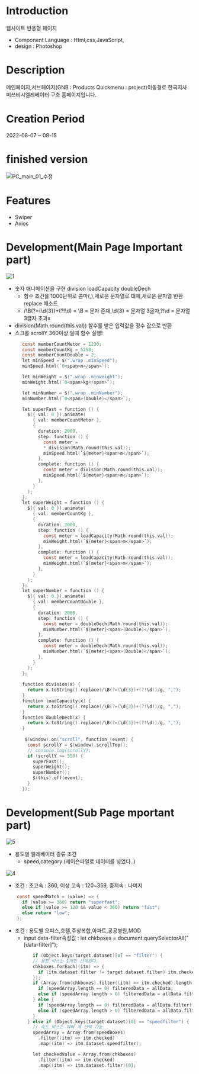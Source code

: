 # Introduction
웹사이트 반응형 페이지
* Component Language : Html,css,JavaScript,
* design : Photoshop

# Description
메인페이지,서브페이지(GNB : Products Quickmenu : project)이동경로 한국지사 미쓰비시엘레베이터 구축 홈페이지입니다.

# Creation Period
2022-08-07 ~ 08-15
# finished version
![PC_main_01_수정](https://user-images.githubusercontent.com/102776957/191402937-982c2d1b-92ca-48ac-9bf8-e38ee3dc8f28.jpg)

# Features
* Swiper
* Axios

# Development(Main Page Important part)
![1](https://user-images.githubusercontent.com/102776957/191398513-9ff3d865-51f1-4d5e-8375-07d4bfac7b3b.JPG)
* 숫자 애니메이션을 구현  division loadCapacity doubleDech
  * 함수 조건을 1000단위로 콤마(,),새로운 문자열로 대체,새로운 문자열 반환 replace 메소드
  * /\B(?=(\d{3})+(?!\d) = \B = 문자 존재,\d{3} = 문자열 3글자,?!\d = 문자열 3글자 초과x
* division(Math.round(this.val)) 함수를 받은 입력값을 정수 값으로 반환
* 스크롤 scrollY 360이상 일때 함수 실행!
```C
      const memberCountMetor = 1230;
      const memberCountKg = 5250;
      const memberCountDouble = 2;
      let minSpeed = $(".wrap .minSpeed");
      minSpeed.html(`0<span>m</span>`);

      let minWeight = $(".wrap .minweight");
      minWeight.html(`0<span>kg</span>`);

      let minNumber = $(".wrap .minNumber");
      minNumber.html(`0<span>(Double)</span>`);

      let superFast = function () {
        $({ val: 0 }).animate(
          { val: memberCountMetor },
          {
            duration: 2000,
            step: function () {
              const meter = 
              * division(Math.round(this.val));
              minSpeed.html(`${meter}<span>m</span>`);
            },
            complete: function () {
              const meter = division(Math.round(this.val));
              minSpeed.html(`${meter}<span>m</span>`);
            },
          }
        );
      };
      let superWeight = function () {
        $({ val: 0 }).animate(
          { val: memberCountKg },
          {
            duration: 2000,
            step: function () {
              const meter = loadCapacity(Math.round(this.val));
              minWeight.html(`${meter}<span>m</span>`);
            },
            complete: function () {
              const meter = loadCapacity(Math.round(this.val));
              minWeight.html(`${meter}<span>m</span>`);
            },
          }
        );
      };
      let superNumber = function () {
        $({ val: 0 }).animate(
          { val: memberCountDouble },
          {
            duration: 2000,
            step: function () {
              const meter = doubleDech(Math.round(this.val));
              minNumber.html(`${meter}<span>(Double)</span>`);
            },
            complete: function () {
              const meter = doubleDech(Math.round(this.val));
              minNumber.html(`${meter}<span>(Double)</span>`);
            },
          }
        );
      };
      
      function division(x) {
        return x.toString().replace(/\B(?=(\d{3})+(?!\d))/g, ",");
      }
      function loadCapacity(x) {
        return x.toString().replace(/\B(?=(\d{3})+(?!\d))/g, ",");
      }
      function doubleDech(x) {
        return x.toString().replace(/\B(?=(\d{3})+(?!\d))/g, ",");
      }
      
       $(window).on("scroll", function (event) {
        const scrollY = $(window).scrollTop();
        // console.log(scrollY);
        if (scrollY >= 350) {
          superFast(); 
          superWeight();
          superNumber();
          $(this).off(event);
        }
      });
 ```
 # Development(Sub Page mportant part)
![5](https://user-images.githubusercontent.com/102776957/191399556-2ad2ea94-5a0d-48e2-afa2-73f57ebc845c.JPG)
* 용도별 엘레베이터 종류 조건 
  * speed,category (제이슨파일로 데이터를 넣었다..)

![4](https://user-images.githubusercontent.com/102776957/191399640-3a1b6fd2-2e5a-4e4c-96bd-268319292544.JPG)

* 조건 : 초고속 : 360, 이상 고속 : 120~359, 중저속 : 나머지
```C
    const speedMatch = (value) => {
      if (value >= 360) return "superfast";
      else if (value >= 120 && value < 360) return "fast";
      else return "low";
    };
```

* 조건 : 용도별 오피스,호텔,주상복합,아파트,공공병원,MOD
  * input data-filter속성값 : let chkboxes = document.querySelectorAll("[data-filter]");
   
```C
          if (Object.keys(target.dataset)[0] == "filter") {
          // 용도 박스는 1개만 선택된다.
          chkboxes.forEach((itm) => {
            if (itm.dataset.filter != target.dataset.filter) itm.checked = false;
          });
          if (Array.from(chkboxes).filter((itm) => itm.checked).length == 0) {
            if (speedArray.length == 0) filteredData = allData;
            else if (speedArray.length > 0) filteredData = allData.filter((itm) => speedArray.includes(itm.speedStandard));
          } else {
            if (speedArray.length == 0) filteredData = allData.filter((itm) => itm.category == target.dataset.filter);
            else if (speedArray.length > 0) filteredData = allData.filter((itm) => itm.category == target.dataset.filter).filter((itm) => speedArray.includes(itm.speedStandard));
          }
        } else if (Object.keys(target.dataset)[0] == "speedfilter") {
          // 속도 박스는 여러 개 선택 가능
          speedArray = Array.from(speedBoxes)
            .filter((itm) => itm.checked)
            .map((itm) => itm.dataset.speedfilter);

          let checkedValue = Array.from(chkboxes)
            .filter((itm) => itm.checked)
            .map((itm) => itm.dataset.filter)[0];
